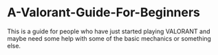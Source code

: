 # A-Valorant-Guide-For-Beginners
This is a guide for people who have just started playing VALORANT and maybe need some help with some of the basic mechanics or something else.
